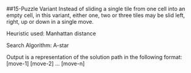 ##15-Puzzle Variant
Instead of sliding a single tile from one cell into an empty cell, in this variant, either one, two or three tiles may be
slid left, right, up or down in a single move.

Heuristic used: 
Manhattan distance

Search Algorithm:
A-star

Output is a representation of the solution path in the following format:
[move-1] [move-2] ... [move-n]
